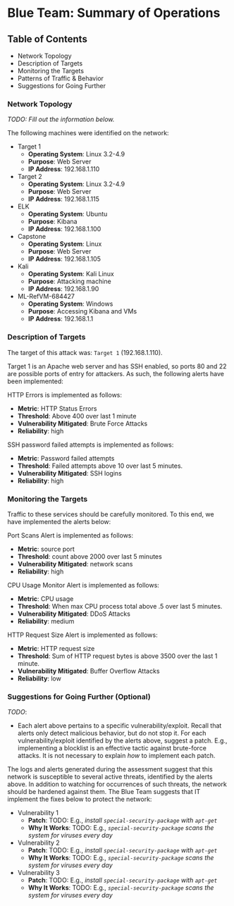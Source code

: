 # Blue Team: Summary of Operations

## Table of Contents
- Network Topology
- Description of Targets
- Monitoring the Targets
- Patterns of Traffic & Behavior
- Suggestions for Going Further

### Network Topology
_TODO: Fill out the information below._

The following machines were identified on the network:
- Target 1
  - **Operating System**: Linux 3.2-4.9
  - **Purpose**: Web Server
  - **IP Address**: 192.168.1.110
- Target 2
  - **Operating System**: Linux 3.2-4.9
  - **Purpose**: Web Server
  - **IP Address**: 192.168.1.115
- ELK
  - **Operating System**: Ubuntu
  - **Purpose**: Kibana
  - **IP Address**: 192.168.1.100
- Capstone
  - **Operating System**: Linux
  - **Purpose**: Web Server
  - **IP Address**: 192.168.1.105
- Kali
  - **Operating System**: Kali Linux
  - **Purpose**: Attacking machine
  - **IP Address**: 192.168.1.90
- ML-RefVM-684427
  - **Operating System**: Windows
  - **Purpose**: Accessing Kibana and VMs
  - **IP Address**: 192.168.1.1


### Description of Targets

The target of this attack was: `Target 1` (192.168.1.110).

Target 1 is an Apache web server and has SSH enabled, so ports 80 and 22 are possible ports of entry for attackers. As such, the following alerts have been implemented:

HTTP Errors is implemented as follows:
  - **Metric**: HTTP Status Errors
  - **Threshold**: Above 400 over last 1 minute
  - **Vulnerability Mitigated**: Brute Force Attacks
  - **Reliability**: high

SSH password failed attempts is implemented as follows:
  - **Metric**: Password failed attempts
  - **Threshold**: Failed attempts above 10 over last 5 minutes.
  - **Vulnerability Mitigated**: SSH logins
  - **Reliability**: high

### Monitoring the Targets

Traffic to these services should be carefully monitored. To this end, we have implemented the alerts below:

Port Scans Alert is implemented as follows:
  - **Metric**: source port
  - **Threshold**: count above 2000 over last 5 minutes
  - **Vulnerability Mitigated**: network scans
  - **Reliability**: high

CPU Usage Monitor Alert is implemented as follows:
  - **Metric**: CPU usage
  - **Threshold**: When max CPU process total above .5 over last 5 minutes.
  - **Vulnerability Mitigated**: DDoS Attacks
  - **Reliability**: medium

HTTP Request Size Alert is implemented as follows:
  - **Metric**: HTTP request size
  - **Threshold**: Sum of HTTP request bytes is above 3500 over the last 1 minute.
  - **Vulnerability Mitigated**: Buffer Overflow Attacks
  - **Reliability**: low



### Suggestions for Going Further (Optional)
_TODO_:
- Each alert above pertains to a specific vulnerability/exploit. Recall that alerts only detect malicious behavior, but do not stop it. For each vulnerability/exploit identified by the alerts above, suggest a patch. E.g., implementing a blocklist is an effective tactic against brute-force attacks. It is not necessary to explain _how_ to implement each patch.

The logs and alerts generated during the assessment suggest that this network is susceptible to several active threats, identified by the alerts above. In addition to watching for occurrences of such threats, the network should be hardened against them. The Blue Team suggests that IT implement the fixes below to protect the network:
- Vulnerability 1
  - **Patch**: TODO: E.g., _install `special-security-package` with `apt-get`_
  - **Why It Works**: TODO: E.g., _`special-security-package` scans the system for viruses every day_
- Vulnerability 2
  - **Patch**: TODO: E.g., _install `special-security-package` with `apt-get`_
  - **Why It Works**: TODO: E.g., _`special-security-package` scans the system for viruses every day_
- Vulnerability 3
  - **Patch**: TODO: E.g., _install `special-security-package` with `apt-get`_
  - **Why It Works**: TODO: E.g., _`special-security-package` scans the system for viruses every day_
